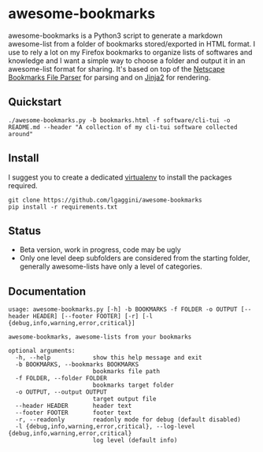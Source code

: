 # awesome-bookmarks

awesome-bookmarks is a Python3 script to generate a markdown awesome-list from a folder of bookmarks stored/exported in HTML format. I use to rely a lot on my Firefox bookmarks to organize lists of softwares and knowledge and I want a simple way
to choose a folder and output it in an awesome-list format for sharing. It's based on top of the [Netscape Bookmarks File Parser](https://github.com/FlyingWolFox/Netscape-Bookmarks-File-Parser) for parsing and on [Jinja2](https://jinja.palletsprojects.com/en/3.0.x/) for rendering.

## Quickstart
```shell
./awesome-bookmarks.py -b bookmarks.html -f software/cli-tui -o README.md --header "A collection of my cli-tui software collected around"
```

## Install

I suggest you to create a dedicated [virtualenv](https://virtualenvwrapper.readthedocs.io/en/latest/command_ref.html) to install the packages required.

```
git clone https://github.com/lgaggini/awesome-bookmarks
pip install -r requirements.txt
```

## Status
* Beta version, work in progress, code may be ugly
* Only one level deep subfolders are considered from the starting folder, generally awesome-lists have only a level of categories.

## Documentation
```shell
usage: awesome-bookmarks.py [-h] -b BOOKMARKS -f FOLDER -o OUTPUT [--header HEADER] [--footer FOOTER] [-r] [-l {debug,info,warning,error,critical}]

awesome-bookmarks, awesome-lists from your bookmarks

optional arguments:
  -h, --help            show this help message and exit
  -b BOOKMARKS, --bookmarks BOOKMARKS
                        bookmarks file path
  -f FOLDER, --folder FOLDER
                        bookmarks target folder
  -o OUTPUT, --output OUTPUT
                        target output file
  --header HEADER       header text
  --footer FOOTER       footer text
  -r, --readonly        readonly mode for debug (default disabled)
  -l {debug,info,warning,error,critical}, --log-level {debug,info,warning,error,critical}
                        log level (default info)
```

